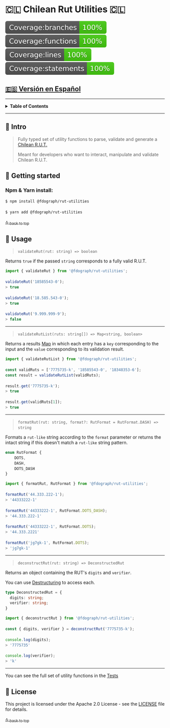 # 🇨🇱 Chilean Rut Utilities 🇨🇱

![Coverage - Branches](badges/badge-branches.svg)
![Coverage - Functions](badges/badge-functions.svg)
![Coverage - Lines](badges/badge-lines.svg)
![Coverage - Statements](badges/badge-statements.svg)

## [:es: Versión en Español](README-es.md)

---

<div id="contents"></div>

<details>
  <summary><strong>Table of Contents</strong></summary>
  
- <a href="README-es.md">:es: Versión en Español</a>
- <a href="#intro">:speech_balloon: Intro</a>
- <a href="#getting-started">:rocket: Getting Started</a>
- <a href="#usage">:wrench: Usage</a>
- <a href="#license">:page_facing_up: License</a>
</details>

---

<div id="intro"></div>

## :speech_balloon: Intro

>Fully typed set of utility functions to parse, validate and generate a [Chilean R.U.T.](https://es.wikipedia.org/wiki/Rol_%C3%9Anico_Tributario)
>
>Meant for developers who want to interact, manipulate and validate Chilean R.U.T.


<div id="getting-started"></div>

## :rocket: Getting started

### Npm & Yarn install:

```bash
$ npm install @fdograph/rut-utilities

$ yarn add @fdograph/rut-utilities
```

<a href="#contents">:top: <sub>back to top</sub></a>

<div id="getting-started"></div>

## :wrench: Usage

> `validateRut(rut: string) => boolean`

Returns `true` if the passed `string` corresponds to a fully valid R.U.T.

```javascript
import { validateRut } from '@fdograph/rut-utilities';

validateRut('18585543-0');
> true

validateRut('18.585.543-0');
> true

validateRut('9.999.999-9');
> false
```
---

> `validateRutList(ruts: string[]) => Map<string, boolean>`

Returns a results [Map](https://developer.mozilla.org/en-US/docs/Web/JavaScript/Reference/Global_Objects/Map) in which each entry has a `key` corresponding to the input and the `value` corresponding to its validation result.

```javascript
import { validateRutList } from '@fdograph/rut-utilities';

const validRuts = ['7775735-k', '18585543-0', '18348353-6'];
const result = validateRutList(validRuts);

result.get('7775735-k');
> true

result.get(validRuts[1]);
> true

```
---

> `formatRut(rut: string, format?: RutFormat = RutFormat.DASH) => string`

Formats a `rut-like` string according to the `format` parameter or returns the intact string if this doesn't match a `rut-like` string pattern.

```typescript
enum RutFormat {
	DOTS,
	DASH,
	DOTS_DASH
}
```
```javascript
import { formatRut, RutFormat } from '@fdograph/rut-utilities';

formatRut('44.333.222-1');
> '44333222-1'

formatRut('44333222-1', RutFormat.DOTS_DASH);
> '44.333.222-1'

formatRut('44333222-1', RutFormat.DOTS);
> '44.333.2221'

formatRut('jg7gk-1', RutFormat.DOTS);
> 'jg7gk-1'
```

---

> `deconstructRut(rut: string) => DeconstructedRut`

Returns an object containing the RUT's `digits` and `verifier`.

You can use [Destructuring](https://developer.mozilla.org/en-US/docs/Web/JavaScript/Reference/Operators/Destructuring_assignment) to access each.

```typescript
type DeconstructedRut = {
  digits: string;
  verifier: string;
}
```

```javascript
import { deconstructRut } from '@fdograph/rut-utilities';

const { digits, verifier } = deconstructRut('7775735-k');

console.log(digits);
> '7775735'

console.log(verifier);
> 'k'

```
---

You can see the full set of utility functions in the [Tests](src/tests/main.test.ts)

<div id="license"></div>

## :page_facing_up: License

This project is licensed under the Apache 2.0 License - see the [LICENSE](LICENSE) file for details.

<a href="#contents">:top: <sub>back to top</sub></a>
